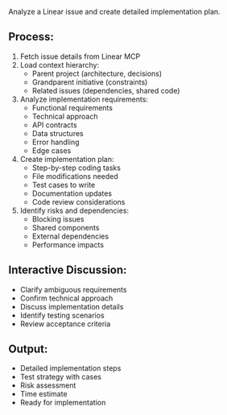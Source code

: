 Analyze a Linear issue and create detailed implementation plan.

## Process:
1. Fetch issue details from Linear MCP
2. Load context hierarchy:
   - Parent project (architecture, decisions)
   - Grandparent initiative (constraints)
   - Related issues (dependencies, shared code)
3. Analyze implementation requirements:
   - Functional requirements
   - Technical approach
   - API contracts
   - Data structures
   - Error handling
   - Edge cases
4. Create implementation plan:
   - Step-by-step coding tasks
   - File modifications needed
   - Test cases to write
   - Documentation updates
   - Code review considerations
5. Identify risks and dependencies:
   - Blocking issues
   - Shared components
   - External dependencies
   - Performance impacts

## Interactive Discussion:
- Clarify ambiguous requirements
- Confirm technical approach
- Discuss implementation details
- Identify testing scenarios
- Review acceptance criteria

## Output:
- Detailed implementation steps
- Test strategy with cases
- Risk assessment
- Time estimate
- Ready for implementation